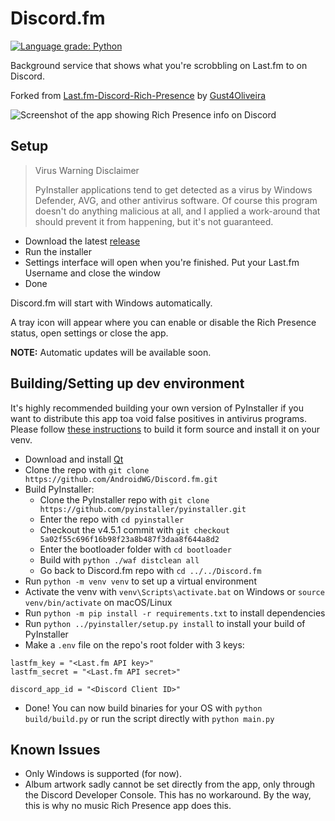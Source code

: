 # Discord.fm
[![Language grade: Python](https://img.shields.io/lgtm/grade/python/g/AndroidWG/Discord.fm.svg?logo=lgtm&logoWidth=18)](https://lgtm.com/projects/g/AndroidWG/Discord.fm/context:python)

Background service that shows what you're scrobbling on Last.fm to on Discord.

Forked from [Last.fm-Discord-Rich-Presence](https://github.com/Gust4Oliveira/Last.fm-Discord-Rich-Presence) by [Gust4Oliveira](https://github.com/Gust4Oliveira)

![Screenshot of the app showing Rich Presence info on Discord](https://i.imgur.com/t4TCs0T.png)

## Setup
> Virus Warning Disclaimer
>
>PyInstaller applications tend to get detected as a virus by Windows Defender, AVG, and other antivirus software. Of course this program doesn't do anything malicious at all, and I applied a work-around that should prevent it from happening, but it's not guaranteed.

- Download the latest [release](https://github.com/AndroidWG/Discord.fm/releases/latest)
- Run the installer
- Settings interface will open when you're finished. Put your Last.fm Username and close the window
- Done

Discord.fm will start with Windows automatically.

A tray icon will appear where you can enable or disable the Rich Presence status, open settings or close the app.

**NOTE:** Automatic updates will be available soon.

## Building/Setting up dev environment
It's highly recommended building your own version of PyInstaller if you want to distribute this app toa void false positives in antivirus programs. Please follow [these instructions](https://stackoverflow.com/a/53705283/8286014) to build it form source and install it on your venv.

- Download and install [Qt](https://www.qt.io/download-qt-installer)
- Clone the repo with `git clone https://github.com/AndroidWG/Discord.fm.git`
- Build PyInstaller:
  - Clone the PyInstaller repo with `git clone https://github.com/pyinstaller/pyinstaller.git`
  - Enter the repo with `cd pyinstaller`
  - Checkout the v4.5.1 commit with `git checkout 5a02f55c696f16b98f23a8b487f3daa8f644a8d2`
  - Enter the bootloader folder with `cd bootloader`
  - Build with `python ./waf distclean all`
  - Go back to Discord.fm repo with `cd ../../Discord.fm`
- Run `python -m venv venv` to set up a virtual environment
- Activate the venv with `venv\Scripts\activate.bat` on Windows or `source venv/bin/activate` on macOS/Linux
- Run `python -m pip install -r requirements.txt` to install dependencies
- Run `python ../pyinstaller/setup.py install` to install your build of PyInstaller
- Make a `.env` file on the repo's root folder with 3 keys:
```
lastfm_key = "<Last.fm API key>"
lastfm_secret = "<Last.fm API secret>"

discord_app_id = "<Discord Client ID>"
```
- Done! You can now build binaries for your OS with `python build/build.py` or run the script directly with `python main.py`

## Known Issues
- Only Windows is supported (for now).
- Album artwork sadly cannot be set directly from the app, only through the Discord Developer Console. This has no workaround. By the way, this is why no music Rich Presence app does this.

